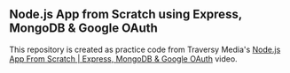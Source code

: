 ## Node.js App from Scratch using Express, MongoDB & Google OAuth

This repository is created as practice code from Traversy Media's [Node.js App From Scratch | Express, MongoDB & Google OAuth](https://www.youtube.com/watch?v=SBvmnHTQIPY) video.
